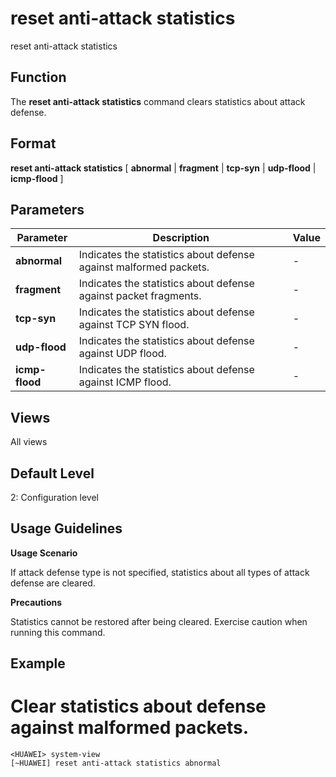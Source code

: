 reset anti-attack statistics
============================

reset anti-attack statistics

Function
--------



The **reset anti-attack statistics** command clears statistics about attack defense.




Format
------

**reset anti-attack statistics** [ **abnormal** | **fragment** | **tcp-syn** | **udp-flood** | **icmp-flood** ]


Parameters
----------

| Parameter | Description | Value |
| --- | --- | --- |
| **abnormal** | Indicates the statistics about defense against malformed packets. | - |
| **fragment** | Indicates the statistics about defense against packet fragments. | - |
| **tcp-syn** | Indicates the statistics about defense against TCP SYN flood. | - |
| **udp-flood** | Indicates the statistics about defense against UDP flood. | - |
| **icmp-flood** | Indicates the statistics about defense against ICMP flood. | - |



Views
-----

All views


Default Level
-------------

2: Configuration level


Usage Guidelines
----------------

**Usage Scenario**

If attack defense type is not specified, statistics about all types of attack defense are cleared.

**Precautions**

Statistics cannot be restored after being cleared. Exercise caution when running this command.


Example
-------

# Clear statistics about defense against malformed packets.
```
<HUAWEI> system-view
[~HUAWEI] reset anti-attack statistics abnormal

```